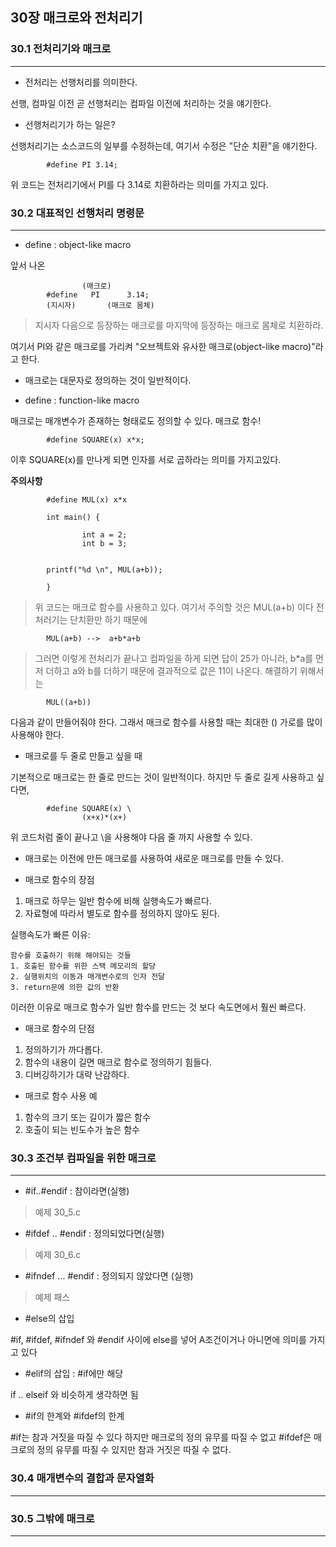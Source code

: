 
## 30장 매크로와 전처리기

### 30.1 전처리기와 매크로
---

* 전처리는 선행처리를 의미한다. 

선행, 컴파일 이전 곧 선행처리는 컴파일 이전에 처리하는 것을 얘기한다. 

* 선행처리기가 하는 일은? 

선행처리기는 소스코드의 일부를 수정하는데, 여기서 수정은 "단순 치환"을 얘기한다. 

			#define PI 3.14;

위 코드는 전처리기에서 PI를 다 3.14로 치환하라는 의미를 가지고 있다. 


### 30.2 대표적인 선행처리 명령문
---

* define : object-like macro 

앞서 나온 

			        (매크로) 
			#define   PI      3.14;
			(지시자)       (매크로 몸체)

> 지시자 다음으로 등장하는 매크로를 마지막에 등장하는 매크로 몸체로 치환하라. 

여기서 PI와 같은 매크로를 가리켜 "오브젝트와 유사한 매크로(object-like macro)"라고 한다. 

* 매크로는 대문자로 정의하는 것이 일반적이다. 

* define : function-like macro

매크로는 매개변수가 존재하는 형태로도 정의할 수 있다. 매크로 함수!

			#define SQUARE(x) x*x;

이후 SQUARE(x)를 만나게 되면 인자를 서로 곱하라는 의미를 가지고있다. 

**주의사항**

			#define MUL(x) x*x
			
			int main() {

					int a = 2;
					int b = 3;
			

			printf("%d \n", MUL(a+b));

			}

> 위 코드는 매크로 함수를 사용하고 있다. 여기서 주의할 것은 MUL(a+b) 이다 전처러기는 단치환만 하기 때문에 

			MUL(a+b) -->  a+b*a+b

> 그러면 이렇게 전처리가 끝나고 컴파일을 하게 되면 답이 25가 아니라, b*a를 먼저 더하고 a와 b를 더하기 때문에 결과적으로 값은 11이 나온다.
해결하기 위해서는 

			MUL((a+b))

다음과 같이 만들어줘야 한다. 그래서 매크로 함수를 사용할 때는 최대한 () 가로를 많이 사용해야 한다. 

* 매크로를 두 줄로 만들고 싶을 때 

기본적으로 매크로는 한 줄로 만드는 것이 일반적이다. 하지만 두 줄로 길게 사용하고 싶다면,

			#define SQUARE(x) \
					(x+x)*(x+) 

위 코드처럼 줄이 끝나고 \을 사용해야 다음 줄 까지 사용할 수 있다. 

* 매크로는 이전에 만든 매크로를 사용하여 새로운 매크로를 만들 수 있다. 

* 매크로 함수의 장점 

1. 매크로 하무는 일반 함수에 비해 실행속도가 빠르다. 
2. 자료형에 따라서 별도로 함수를 정의하지 않아도 된다. 

실행속도가 빠른 이유:

	함수를 호출하기 위해 해야되는 것들
	1. 호출된 함수를 위한 스택 메모리의 할당
	2. 실행위치의 이동과 매개변수로의 인자 전달
	3. return문에 의한 값의 반환 

이러한 이유로 매크로 함수가 일반 함수를 만드는 것 보다 속도면에서 훨씬 빠르다. 

* 매크로 함수의 단점

1. 정의하기가 까다롭다. 
2. 함수의 내용이 길면 매크로 함수로 정의하기 힘들다. 
3. 디버깅하기가 대략 난감하다. 

* 매크로 함수 사용 예

1. 함수의 크기 또는 길이가 짧은 함수
2. 호출이 되는 빈도수가 높은 함수 



### 30.3 조건부 컴파일을 위한 매크로 
---

* #if..#endif : 참이라면(실행)

> 예제 30_5.c

* #ifdef .. #endif : 정의되었다면(실행)

> 예제 30_6.c

* #ifndef ... #endif : 정의되지 않았다면 (실행) 

> 예제 패스

* #else의 삽입 

#if, #ifdef, #ifndef 와 #endif 사이에 else를 넣어 A조건이거나 아니면에 의미를 가지고 있다

* #elif의 삽입 : #if에만 해당 

if .. elseif 와 비슷하게 생각하면 됨 

* #if의 한계와 #ifdef의 한계

#if는 참과 거짓을 따질 수 있다 하지만 매크로의 정의 유무를 따질 수 없고 #ifdef은 매크로의 정의 유무를 따질 수 있지만 참과 거짓은 따질 수 없다. 




### 30.4 매개변수의 결합과 문자열화
---


### 30.5 그밖에 매크로 
---
